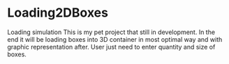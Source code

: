 # Loading2DBoxes
Loading simulation
This is my pet project that still in development.
In the end it will be loading boxes into 3D container in most optimal way and with graphic representation after.
User just need to enter quantity and size of boxes.
